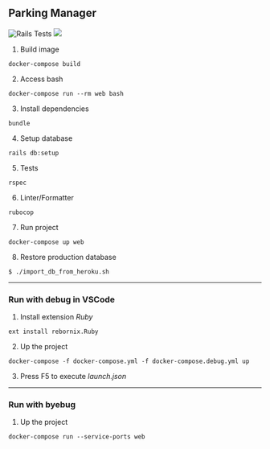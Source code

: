 ## Parking Manager

![Rails Tests](https://github.com/ValterAndrei/mLabs_test/workflows/Rails%20Tests/badge.svg)
<a href="https://codeclimate.com/github/ValterAndrei/mLabs_test/maintainability"><img src="https://api.codeclimate.com/v1/badges/db3aeff20875aeb0b636/maintainability" /></a>

1. Build image
```
docker-compose build
```

2. Access bash
```
docker-compose run --rm web bash
```

3. Install dependencies
```
bundle
```

4. Setup database
```
rails db:setup
```

5. Tests
```
rspec
```

6. Linter/Formatter
```
rubocop
```

7. Run project
```
docker-compose up web
```

8. Restore production database
```
$ ./import_db_from_heroku.sh
```

---

### Run with debug in VSCode

1. Install extension _Ruby_
```
ext install rebornix.Ruby
```

2. Up the project
```
docker-compose -f docker-compose.yml -f docker-compose.debug.yml up
```

3. Press F5 to execute _launch.json_

---

### Run with byebug

1. Up the project
```
docker-compose run --service-ports web
```
